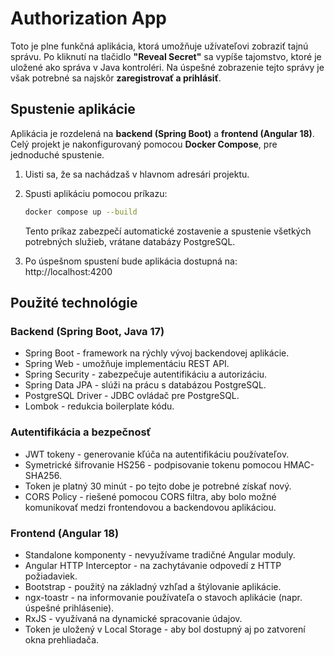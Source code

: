 # Authorization App

Toto je plne funkčná aplikácia, ktorá umožňuje užívateľovi zobraziť tajnú správu. Po kliknutí na tlačidlo **"Reveal Secret"** sa vypíše tajomstvo, ktoré je uložené ako správa v Java kontroléri. Na úspešné zobrazenie tejto správy je však potrebné sa najskôr **zaregistrovať a prihlásiť**.

## Spustenie aplikácie

Aplikácia je rozdelená na **backend (Spring Boot)** a **frontend (Angular 18)**. Celý projekt je nakonfigurovaný pomocou **Docker Compose**, pre jednoduché spustenie.

1. Uisti sa, že sa nachádzaš v hlavnom adresári projektu.
2. Spusti aplikáciu pomocou príkazu:

   ```sh
   docker compose up --build
    ```

   Tento príkaz zabezpečí automatické zostavenie a spustenie všetkých potrebných služieb, vrátane databázy PostgreSQL.
3.	Po úspešnom spustení bude aplikácia dostupná na: http://localhost:4200


## Použité technológie

### Backend (Spring Boot, Java 17)
- Spring Boot - framework na rýchly vývoj backendovej aplikácie.
- Spring Web - umožňuje implementáciu REST API.
- Spring Security - zabezpečuje autentifikáciu a autorizáciu.
- Spring Data JPA - slúži na prácu s databázou PostgreSQL.
- PostgreSQL Driver - JDBC ovládač pre PostgreSQL.
- Lombok - redukcia boilerplate kódu.

### Autentifikácia a bezpečnosť
- JWT tokeny - generovanie kľúča na autentifikáciu používateľov.
- Symetrické šifrovanie HS256 - podpisovanie tokenu pomocou HMAC-SHA256. 
- Token je platný 30 minút - po tejto dobe je potrebné získať nový.
- CORS Policy - riešené pomocou CORS filtra, aby bolo možné komunikovať medzi frontendovou a backendovou aplikáciou.

### Frontend (Angular 18)
- Standalone komponenty - nevyužívame tradičné Angular moduly.
- Angular HTTP Interceptor - na zachytávanie odpovedí z HTTP požiadaviek.
- Bootstrap - použitý na základný vzhľad a štýlovanie aplikácie.
- ngx-toastr - na informovanie používateľa o stavoch aplikácie (napr. úspešné prihlásenie).
- RxJS - využívaná na dynamické spracovanie údajov.
- Token je uložený v Local Storage - aby bol dostupný aj po zatvorení okna prehliadača.